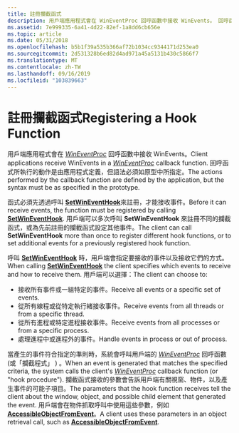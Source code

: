 ```yaml
---
title: 註冊攔截函式
description: 用戶端應用程式會在 WinEventProc 回呼函數中接收 WinEvents。 回呼函式所執行的動作是由應用程式定義，但語法必須如原型中所指定。
ms.assetid: 7e999335-6a41-4d22-82ef-1a8dd6cb656e
ms.topic: article
ms.date: 05/31/2018
ms.openlocfilehash: b5b1f39a535b366af72b1034cc9344171d253ea0
ms.sourcegitcommit: 2d531328b6ed82d4ad971a45a5131b430c5866f7
ms.translationtype: MT
ms.contentlocale: zh-TW
ms.lasthandoff: 09/16/2019
ms.locfileid: "103839663"
---
```

# <a name="registering-a-hook-function"></a><span data-ttu-id="37124-104">註冊攔截函式</span><span class="sxs-lookup"><span data-stu-id="37124-104">Registering a Hook Function</span></span>

<span data-ttu-id="37124-105">用戶端應用程式會在 [*WinEventProc*](/windows/desktop/api/Winuser/nc-winuser-wineventproc) 回呼函數中接收 WinEvents。</span><span class="sxs-lookup"><span data-stu-id="37124-105">Client applications receive WinEvents in a [*WinEventProc*](/windows/desktop/api/Winuser/nc-winuser-wineventproc) callback function.</span></span> <span data-ttu-id="37124-106">回呼函式所執行的動作是由應用程式定義，但語法必須如原型中所指定。</span><span class="sxs-lookup"><span data-stu-id="37124-106">The actions performed by the callback function are defined by the application, but the syntax must be as specified in the prototype.</span></span>

<span data-ttu-id="37124-107">函式必須先透過呼叫 [**SetWinEventHook**](/windows/desktop/api/Winuser/nf-winuser-setwineventhook)來註冊，才能接收事件。</span><span class="sxs-lookup"><span data-stu-id="37124-107">Before it can receive events, the function must be registered by calling [**SetWinEventHook**](/windows/desktop/api/Winuser/nf-winuser-setwineventhook).</span></span> <span data-ttu-id="37124-108">用戶端可以多次呼叫 **SetWinEventHook** 來註冊不同的攔截函式，或為先前註冊的攔截函式設定其他事件。</span><span class="sxs-lookup"><span data-stu-id="37124-108">The client can call **SetWinEventHook** more than once to register different hook functions, or to set additional events for a previously registered hook function.</span></span>

<span data-ttu-id="37124-109">呼叫 [**SetWinEventHook**](/windows/desktop/api/Winuser/nf-winuser-setwineventhook) 時，用戶端會指定要接收的事件以及接收它們的方式。</span><span class="sxs-lookup"><span data-stu-id="37124-109">When calling [**SetWinEventHook**](/windows/desktop/api/Winuser/nf-winuser-setwineventhook) the client specifies which events to receive and how to receive them.</span></span> <span data-ttu-id="37124-110">用戶端可以選擇：</span><span class="sxs-lookup"><span data-stu-id="37124-110">The client can choose to:</span></span>

-   <span data-ttu-id="37124-111">接收所有事件或一組特定的事件。</span><span class="sxs-lookup"><span data-stu-id="37124-111">Receive all events or a specific set of events.</span></span>
-   <span data-ttu-id="37124-112">從所有線程或從特定執行緒接收事件。</span><span class="sxs-lookup"><span data-stu-id="37124-112">Receive events from all threads or from a specific thread.</span></span>
-   <span data-ttu-id="37124-113">從所有進程或特定進程接收事件。</span><span class="sxs-lookup"><span data-stu-id="37124-113">Receive events from all processes or from a specific process.</span></span>
-   <span data-ttu-id="37124-114">處理進程中或進程外的事件。</span><span class="sxs-lookup"><span data-stu-id="37124-114">Handle events in process or out of process.</span></span>

<span data-ttu-id="37124-115">當產生的事件符合指定的準則時，系統會呼叫用戶端的 [*WinEventProc*](/windows/desktop/api/Winuser/nc-winuser-wineventproc) 回呼函數 (或「攔截程式」 ) 。</span><span class="sxs-lookup"><span data-stu-id="37124-115">When an event is generated that matches the specified criteria, the system calls the client's [*WinEventProc*](/windows/desktop/api/Winuser/nc-winuser-wineventproc) callback function (or "hook procedure").</span></span> <span data-ttu-id="37124-116">攔截函式接收的參數會告訴用戶端有關視窗、物件，以及產生事件的可能子項目。</span><span class="sxs-lookup"><span data-stu-id="37124-116">The parameters that the hook function receives tell the client about the window, object, and possible child element that generated the event.</span></span> <span data-ttu-id="37124-117">用戶端會在物件抓取呼叫中使用這些參數，例如 [**AccessibleObjectFromEvent**](/windows/desktop/api/Oleacc/nf-oleacc-accessibleobjectfromevent)。</span><span class="sxs-lookup"><span data-stu-id="37124-117">A client uses these parameters in an object retrieval call, such as [**AccessibleObjectFromEvent**](/windows/desktop/api/Oleacc/nf-oleacc-accessibleobjectfromevent).</span></span>

 

 




